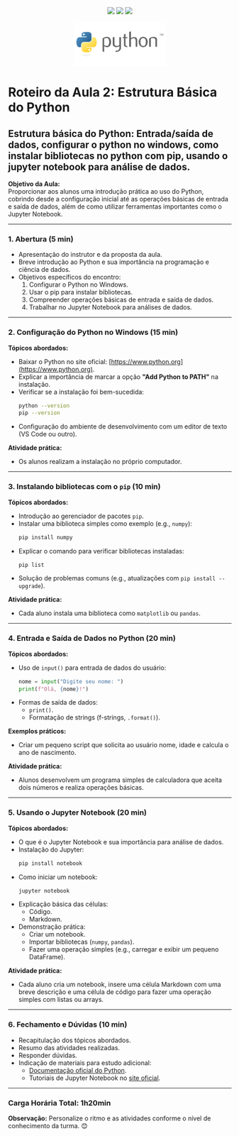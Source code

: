 <p align=center> 
<img src="https://img.shields.io/badge/python-3670A0?style=for-the-badge&logo=python&logoColor=ffdd54"/> 
<img src="https://img.shields.io/badge/git-%23F05033.svg?style=for-the-badge&logo=git&logoColor=white"/> 
<img src="https://img.shields.io/badge/pandas-109989?style=for-the-badge&logo=pandas&logoColor=white"/>
</p>

<p align="center">
  <img height="100px" src="../utils/python.png">
</p>


# Roteiro da Aula 2: Estrutura Básica do Python

## Estrutura básica do Python: Entrada/saída de dados, configurar o python no windows, como instalar bibliotecas no python com pip, usando o jupyter notebook para análise de dados.

**Objetivo da Aula:**  
Proporcionar aos alunos uma introdução prática ao uso do Python, cobrindo desde a configuração inicial até as operações básicas de entrada e saída de dados, além de como utilizar ferramentas importantes como o Jupyter Notebook.  

---

### **1. Abertura (5 min)**  
- Apresentação do instrutor e da proposta da aula.  
- Breve introdução ao Python e sua importância na programação e ciência de dados.  
- Objetivos específicos do encontro:  
  1. Configurar o Python no Windows.  
  2. Usar o pip para instalar bibliotecas.  
  3. Compreender operações básicas de entrada e saída de dados.  
  4. Trabalhar no Jupyter Notebook para análises de dados.  

---

### **2. Configuração do Python no Windows (15 min)**  
**Tópicos abordados:**  
- Baixar o Python no site oficial: [https://www.python.org](https://www.python.org).  
- Explicar a importância de marcar a opção **"Add Python to PATH"** na instalação.  
- Verificar se a instalação foi bem-sucedida:  
  ```bash
  python --version
  pip --version
  ```  
- Configuração do ambiente de desenvolvimento com um editor de texto (VS Code ou outro).  

**Atividade prática:**  
- Os alunos realizam a instalação no próprio computador.  

---

### **3. Instalando bibliotecas com o `pip` (10 min)**  
**Tópicos abordados:**  
- Introdução ao gerenciador de pacotes `pip`.  
- Instalar uma biblioteca simples como exemplo (e.g., `numpy`):  
  ```bash
  pip install numpy
  ```  
- Explicar o comando para verificar bibliotecas instaladas:  
  ```bash
  pip list
  ```  
- Solução de problemas comuns (e.g., atualizações com `pip install --upgrade`).  

**Atividade prática:**  
- Cada aluno instala uma biblioteca como `matplotlib` ou `pandas`.  

---

### **4. Entrada e Saída de Dados no Python (20 min)**  
**Tópicos abordados:**  
- Uso de `input()` para entrada de dados do usuário:  
  ```python
  nome = input("Digite seu nome: ")
  print(f"Olá, {nome}!")
  ```  
- Formas de saída de dados:  
  - `print()`.  
  - Formatação de strings (f-strings, `.format()`).  

**Exemplos práticos:**  
- Criar um pequeno script que solicita ao usuário nome, idade e calcula o ano de nascimento.  

**Atividade prática:**  
- Alunos desenvolvem um programa simples de calculadora que aceita dois números e realiza operações básicas.  

---

### **5. Usando o Jupyter Notebook (20 min)**  
**Tópicos abordados:**  
- O que é o Jupyter Notebook e sua importância para análise de dados.  
- Instalação do Jupyter:  
  ```bash
  pip install notebook
  ```  
- Como iniciar um notebook:  
  ```bash
  jupyter notebook
  ```  
- Explicação básica das células:  
  - Código.  
  - Markdown.  
- Demonstração prática:  
  - Criar um notebook.  
  - Importar bibliotecas (`numpy`, `pandas`).  
  - Fazer uma operação simples (e.g., carregar e exibir um pequeno DataFrame).  

**Atividade prática:**  
- Cada aluno cria um notebook, insere uma célula Markdown com uma breve descrição e uma célula de código para fazer uma operação simples com listas ou arrays.  

---

### **6. Fechamento e Dúvidas (10 min)**  
- Recapitulação dos tópicos abordados.  
- Resumo das atividades realizadas.  
- Responder dúvidas.  
- Indicação de materiais para estudo adicional:  
  - [Documentação oficial do Python](https://docs.python.org/3/).  
  - Tutoriais de Jupyter Notebook no [site oficial](https://jupyter.org/).  

---

### **Carga Horária Total:** 1h20min  

**Observação:** Personalize o ritmo e as atividades conforme o nível de conhecimento da turma. 😊  